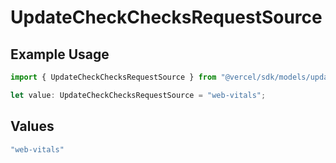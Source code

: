 # UpdateCheckChecksRequestSource

## Example Usage

```typescript
import { UpdateCheckChecksRequestSource } from "@vercel/sdk/models/updatecheckop.js";

let value: UpdateCheckChecksRequestSource = "web-vitals";
```

## Values

```typescript
"web-vitals"
```